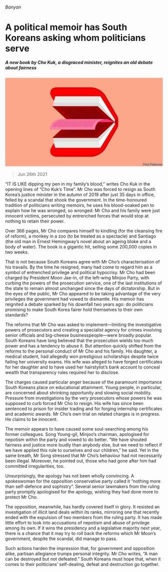 ###### Banyan

# A political memoir has South Koreans asking whom politicians serve 

##### A new book by Cho Kuk, a disgraced minister, reignites an old debate about fairness 

![image](images/20210626_ASD001_0.jpg) 

> Jun 26th 2021 

“IT IS LIKE dipping my pen in my family’s blood,” writes Cho Kuk in the opening lines of “Cho Kuk’s Time”. Mr Cho was forced to resign as South Korea’s justice minister in the autumn of 2019 after just 35 days in office, felled by a scandal that shook the government. In the time-honoured tradition of politicians writing memoirs, he uses his blood-soaked pen to explain how he was wronged, so wronged: Mr Cho and his family were just innocent victims, persecuted by entrenched forces that would stop at nothing to retain their power.

Over 366 pages, Mr Cho compares himself to kindling (for the cleansing fire of reform), a monkey in a zoo (to be treated as a spectacle) and Santiago (the old man in Ernest Hemingway’s novel about an ageing bloke and a body of water). The book is a gigantic hit, selling some 200,000 copies in two weeks.


That is not because South Koreans agree with Mr Cho’s characterisation of his travails. By the time he resigned, many had come to regard him as a symbol of entrenched privilege and political hypocrisy. Mr Cho had been charged by President Moon Jae-in, of the left-wing Minjoo Party, with curbing the powers of the prosecution service, one of the last institutions of the state to remain almost unchanged since the days of dictatorship. But in the eyes of the public, Mr Cho appeared to be taking advantage of the very privileges the government had vowed to dismantle. His memoir has reignited a debate sparked by his downfall two years ago: do politicians promising to make South Korea fairer hold themselves to their own standards?

The reforms that Mr Cho was asked to implement—limiting the investigative powers of prosecutors and creating a specialist agency for crimes involving senior officials and big-cheese businesspeople—were broadly popular. South Koreans have long believed that the prosecution wields too much power and has a tendency to abuse it. But attention quickly shifted from the reforms to the personal conduct of Mr Cho and his family. His daughter, a medical student, had allegedly won prestigious scholarships despite twice failing her university exams. His wife was alleged to have forged certificates for her daughter and to have used her hairstylist’s bank account to conceal wealth that transparency rules required her to disclose.

The charges caused particular anger because of the paramount importance South Koreans place on educational attainment. Young people, in particular, are concerned about shrinking opportunity and slowing social mobility. Pressure from investigations by the very prosecutors whose powers he was supposed to curb forced Mr Cho to resign. His wife has since been sentenced to prison for insider trading and for forging internship certificates and academic awards. Mr Cho’s own trial on related charges is in progress. He claims to be innocent.

The memoir appears to have caused some soul-searching among his former colleagues. Song Young-gil, Minjoo’s chairman, apologised for nepotism within the party and vowed to do better. “We have shouted fairness and justice more loudly than anybody else, but we need to reflect if we have applied this rule to ourselves and our children,” he said. Yet in the same breath, Mr Song stressed that Mr Cho’s behaviour had not necessarily been illegal. Moreover, he pointed out, those who had gone after him had committed irregularities, too.

Unsurprisingly, the apology has not been wholly convincing. A spokeswoman for the opposition conservative party called it “nothing more than self-defence and sophistry”. Several senior lawmakers from the ruling party promptly apologised for the apology, wishing they had done more to protect Mr Cho.

The opposition, meanwhile, has hardly covered itself in glory. It resisted an investigation of illicit land deals within its ranks, mirroring one that recently ended with the expulsion of two members from the ruling party. It has made little effort to look into accusations of nepotism and abuse of privilege among its own. If it wins the presidency and a legislative majority next year, there is a chance that it may try to roll back the reforms which Mr Moon’s government, despite the scandal, did manage to pass.

Such actions harden the impression that, for government and opposition alike, partisan allegiance trumps personal integrity. Mr Cho writes, “A man can be destroyed but not defeated.” South Koreans must hope that, when it comes to their politicians’ self-dealing, defeat and destruction go together.

